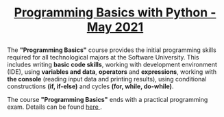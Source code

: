 # <p align="center"><a href="https://softuni.bg/trainings/3401/programming-basics-with-python-may-2021"> Programming Basics with Python - May 2021 <a/><p>

The **"Programming Basics"** course provides the initial programming skills required for all technological majors at the Software University. This includes writing **basic code skills**, working with development environment (IDE), using **variables and data**, **operators** and **expressions**, working with **the console** (reading input data and printing results), using conditional constructions **(if, if-else)** and cycles **(for, while, do-while)**.

The course **"Programming Basics"** ends with a practical programming exam. Details can be found <a href="https://softuni.bg/trainings/courses"> here <a/>.

